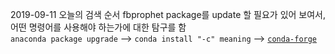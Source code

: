 2019-09-11 오늘의 검색 순서
fbprophet package를 update 할 필요가 있어 보여서, 어떤 명령어를 사용해야 하는가에 대한 탐구를 함 <br>
```anaconda package upgrade``` --> ```conda install "-c" meaning``` --> [```conda-forge```](https://conda-forge.org/docs/)

